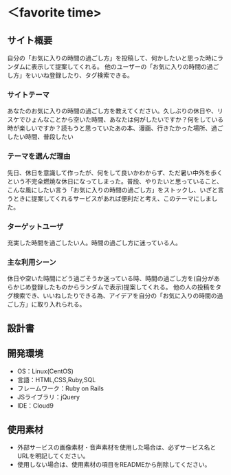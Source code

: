 # ＜favorite time>

## サイト概要
自分の「お気に入りの時間の過ごし方」を投稿して、何かしたいと思った時にランダムに表示して提案してくれる。
他のユーザーの「お気に入りの時間の過ごし方」をいいね登録したり、タグ検索できる。
### サイトテーマ
あなたのお気に入りの時間の過ごし方を教えてください。久しぶりの休日や、リスケでひょんなことから空いた時間、あなたは何がしたいですか？何をしている時が楽しいですか？読もうと思っていたあの本、漫画、行きたかった場所、過ごしたい時間、普段したい

### テーマを選んだ理由
先日、休日を意識して作ったが、何をして良いかわからず、ただ暑い中外を歩くという不完全燃焼な休日になってしまった。普段、やりたいと思っていること、こんな風にしたい言う「お気に入りの時間の過ごし方」をストックし、いざと言うときに提案してくれるサービスがあれば便利だと考え、このテーマにしました。
### ターゲットユーザ
充実した時間を過ごしたい人。時間の過ごし方に迷っている人。

### 主な利用シーン
休日や空いた時間にどう過ごそうか迷っている時、時間の過ごし方を(自分があらかじめ登録したものからランダムで表示)提案してくれる。
他の人の投稿をタグ検索でき、いいねしたりできる為、アイデアを自分の「お気に入りの時間の過ごし方」に取り入れられる。

## 設計書

## 開発環境
- OS：Linux(CentOS)
- 言語：HTML,CSS,Ruby,SQL
- フレームワーク：Ruby on Rails
- JSライブラリ：jQuery
- IDE：Cloud9

## 使用素材
- 外部サービスの画像素材・音声素材を使用した場合は、必ずサービス名とURLを明記してください。
- 使用しない場合は、使用素材の項目をREADMEから削除してください。